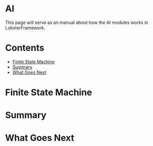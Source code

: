 # AI
This page will serve as an manual about how the AI modules works in LobsterFramework.

# Contents
- [Finite State Machine](#finite-state-machine)
- [Summary](#summary)
- [What Goes Next](#what-goes-next)

# Finite State Machine

# Summary

# What Goes Next
